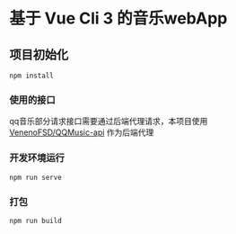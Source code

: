 # 基于 Vue Cli 3 的音乐webApp

## 项目初始化
```
npm install
```

### 使用的接口

qq音乐部分请求接口需要通过后端代理请求，本项目使用 [VenenoFSD/QQMusic-api](https://github.com/VenenoFSD/QQMusic-api/) 作为后端代理


### 开发环境运行
```
npm run serve
```

### 打包
```
npm run build
```

